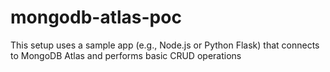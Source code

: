 # mongodb-atlas-poc
This setup uses a sample app (e.g., Node.js or Python Flask) that connects to MongoDB Atlas and performs basic CRUD operations
